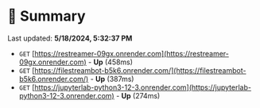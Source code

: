 # 📖 Summary
Last updated: **5/18/2024, 5:32:37 PM**

- `GET` [https://restreamer-09gx.onrender.com](https://restreamer-09gx.onrender.com) - **Up** (458ms)
- `GET` [https://filestreambot-b5k6.onrender.com/](https://filestreambot-b5k6.onrender.com/) - **Up** (387ms)
- `GET` [https://jupyterlab-python3-12-3.onrender.com](https://jupyterlab-python3-12-3.onrender.com) - **Up** (274ms)
